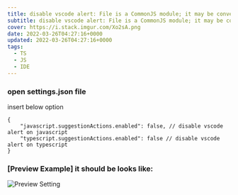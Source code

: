 ```yaml
---
title: disable vscode alert: File is a CommonJS module; it may be converted to an ES module
subtitle: disable vscode alert: File is a CommonJS module; it may be converted to an ES module
cover: https://i.stack.imgur.com/Xo2sA.png
date: 2022-03-26T04:27:16+0000
updated: 2022-03-26T04:27:16+0000
tags:
  - TS
  - JS
  - IDE
---
```


### open settings.json file
insert below option
```jsonc
{
    "javascript.suggestionActions.enabled": false, // disable vscode alert on javascript
    "typescript.suggestionActions.enabled": false // disable vscode alert on typescript
}
```

### [Preview Example] it should be looks like:
![Preview Setting](https://i.stack.imgur.com/2AUwp.png)

